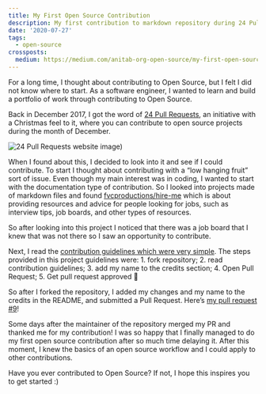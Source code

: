 ```yaml
---
title: My First Open Source Contribution
description: My first contribution to markdown repository during 24 Pull Requests in 2017
date: '2020-07-27'
tags:
  - open-source
crossposts:
  medium: https://medium.com/anitab-org-open-source/my-first-open-source-contribution-2aa45c9d6a32
---
```


<!-- ![first contribution illustrative image](/images/my-first-contribution-promo.png) -->

For a long time, I thought about contributing to Open Source, but I felt I did not know where to start. As a software engineer, I wanted to learn and build a portfolio of work through contributing to Open Source.

Back in December 2017, I got the word of [24 Pull Requests](https://24pullrequests.com/), an initiative with a Christmas feel to it, where you can contribute to open source projects during the month of December.

![24 Pull Requests website image)](/images/24-pull-requests.png)

When I found about this, I decided to look into it and see if I could contribute. To start I thought about contributing with a “low hanging fruit” sort of issue. Even though my main interest was in coding, I wanted to start with the documentation type of contribution. So I looked into projects made of markdown files and found [fvcproductions/hire-me](https://github.com/fvcproductions/hire-me/pull/9) which is about providing resources and advice for people looking for jobs, such as interview tips, job boards, and other types of resources.

So after looking into this project I noticed that there was a job board that I knew that was not there so I saw an opportunity to contribute.

Next, I read the [contribution guidelines which were very simple](https://github.com/fvcproductions/hire-me#contributing). The steps provided in this project guidelines were: 1. fork repository; 2. read contribution guidelines; 3. add my name to the credits section; 4. Open Pull Request; 5. Get pull request approved 🎉

So after I forked the repository, I added my changes and my name to the credits in the README, and submitted a Pull Request. Here’s [my pull request #9](https://github.com/fvcproductions/hire-me/pull/9)!

Some days after the maintainer of the repository merged my PR and thanked me for my contribution! I was so happy that I finally managed to do my first open source contribution after so much time delaying it. After this moment, I knew the basics of an open source workflow and I could apply to other contributions.

Have you ever contributed to Open Source? If not, I hope this inspires you to get started :)
